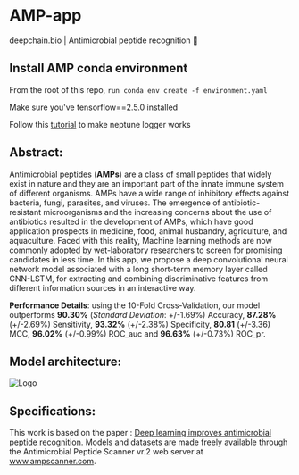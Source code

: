 
# AMP-app
deepchain.bio | Antimicrobial peptide recognition 🦠

## Install AMP conda environment

From the root of this repo, ```run conda env create -f environment.yaml```

Make sure you've tensorflow==2.5.0 installed

Follow this [tutorial](https://docs.neptune.ai/integrations-and-supported-tools/model-training/tensorflow-keras#step-5-monitor-your-tensorflow-keras-training-in-neptune) to make neptune logger works

## Abstract: 
Antimicrobial peptides (__AMPs__) are a class of small peptides that widely exist in nature and they are an important part of the innate immune system of different organisms. AMPs have a wide range of inhibitory effects against bacteria, fungi, parasites, and viruses. The emergence of antibiotic-resistant microorganisms and the increasing concerns about the use of antibiotics resulted in the development of AMPs, which have good application prospects in medicine, food, animal husbandry, agriculture, and aquaculture. Faced with this reality, Machine learning methods are now commonly adopted by wet-laboratory researchers to screen for promising candidates in less time. In this app, we propose a deep convolutional neural network model associated with a long short-term memory layer called CNN-LSTM, for extracting and combining discriminative features from different information sources in an interactive way. 

__Performance Details__: using the 10-Fold Cross-Validation, our model outperforms __90.30%__ (_Standard Deviation_: +/-1.69%) Accuracy, __87.28%__ (+/-2.69%) Sensitivity, __93.32%__ (+/-2.38%) Specificity, __80.81__ (+/-3.36) MCC,  __96.02%__ (+/-0.99%) ROC_auc and __96.63%__ (+/-0.73%) ROC_pr.


## Model architecture:
![Logo](https://oup.silverchair-cdn.com/oup/backfile/Content_public/Journal/bioinformatics/34/16/10.1093_bioinformatics_bty179/1/m_bty179f1.jpeg?Expires=1641329434&Signature=iHc-Jf-UIHFw-oPFJV84Zcyrn9uPeTGi0jHnjhM7gdLin9FgFcr~Wmr4t-S5XpucznqlPadO5t0KRDOstGXiOmQMzUHmtQL9bFIwaqHGLER4zl216rrLx4xWYslx7p5mBGTx~wPNsLkcoc~BunJc8HGlcKkgHUXUBNNdc6E~NvOmGVBo9awlhN4ARSV0-qr-exorjQNYJxQ3xGkpenEEngw6rv71UIOk0lPdLUJFeiiwfGj6DCa~mougw0u4opSF9CXpVmTERDMM~fSC4Be7ciSWQWlrctnklnqXBJrKzqjenL5vQJOd2htJtUZoH92XMXrUcJEYkdQzSGcdd6wfTQ__&Key-Pair-Id=APKAIE5G5CRDK6RD3PGA)

## Specifications:
This work is based on the paper : [Deep learning improves antimicrobial peptide recognition](https://academic.oup.com/bioinformatics/article/34/16/2740/4953367).  Models and datasets are made freely available through the Antimicrobial Peptide Scanner vr.2 web server at www.ampscanner.com.


